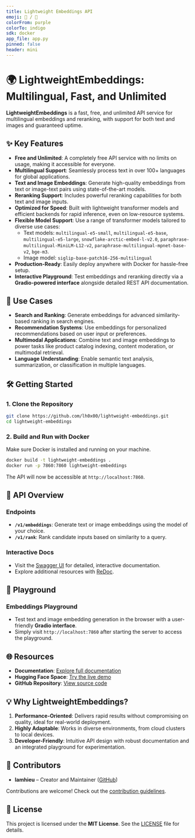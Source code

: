 ```yaml
---
title: Lightweight Embeddings API
emoji: 👻 / 🧬
colorFrom: purple
colorTo: indigo
sdk: docker
app_file: app.py
pinned: false
header: mini
---
```


# 🌍 LightweightEmbeddings: Multilingual, Fast, and Unlimited

**LightweightEmbeddings** is a fast, free, and unlimited API service for multilingual embeddings and reranking, with support for both text and images and guaranteed uptime.

## ✨ Key Features

- **Free and Unlimited**: A completely free API service with no limits on usage, making it accessible for everyone.
- **Multilingual Support**: Seamlessly process text in over 100+ languages for global applications.
- **Text and Image Embeddings**: Generate high-quality embeddings from text or image-text pairs using state-of-the-art models.
- **Reranking Support**: Includes powerful reranking capabilities for both text and image inputs.
- **Optimized for Speed**: Built with lightweight transformer models and efficient backends for rapid inference, even on low-resource systems.
- **Flexible Model Support**: Use a range of transformer models tailored to diverse use cases:
  - Text models: `multilingual-e5-small`, `multilingual-e5-base`, `multilingual-e5-large`, `snowflake-arctic-embed-l-v2.0`, `paraphrase-multilingual-MiniLM-L12-v2`, `paraphrase-multilingual-mpnet-base-v2`, `bge-m3`.
  - Image model: `siglip-base-patch16-256-multilingual`
- **Production-Ready**: Easily deploy anywhere with Docker for hassle-free setup.
- **Interactive Playground**: Test embeddings and reranking directly via a **Gradio-powered interface** alongside detailed REST API documentation.

## 🚀 Use Cases

- **Search and Ranking**: Generate embeddings for advanced similarity-based ranking in search engines.
- **Recommendation Systems**: Use embeddings for personalized recommendations based on user input or preferences.
- **Multimodal Applications**: Combine text and image embeddings to power tasks like product catalog indexing, content moderation, or multimodal retrieval.
- **Language Understanding**: Enable semantic text analysis, summarization, or classification in multiple languages.

## 🛠️ Getting Started

### 1. Clone the Repository
```bash
git clone https://github.com/lh0x00/lightweight-embeddings.git
cd lightweight-embeddings
```

### 2. Build and Run with Docker
Make sure Docker is installed and running on your machine.
```bash
docker build -t lightweight-embeddings .
docker run -p 7860:7860 lightweight-embeddings
```

The API will now be accessible at `http://localhost:7860`.

## 📖 API Overview

### Endpoints
- **`/v1/embeddings`**: Generate text or image embeddings using the model of your choice.
- **`/v1/rank`**: Rank candidate inputs based on similarity to a query.

### Interactive Docs
- Visit the [Swagger UI](http://localhost:7860/docs) for detailed, interactive documentation.
- Explore additional resources with [ReDoc](http://localhost:7860/redoc).

## 🔬 Playground

### Embeddings Playground
- Test text and image embedding generation in the browser with a user-friendly **Gradio interface**.
- Simply visit `http://localhost:7860` after starting the server to access the playground.

## 🌐 Resources

- **Documentation**: [Explore full documentation](https://lamhieu-lightweight-embeddings.hf.space/docs)
- **Hugging Face Space**: [Try the live demo](https://huggingface.co/spaces/lamhieu/lightweight-embeddings)
- **GitHub Repository**: [View source code](https://github.com/lh0x00/lightweight-embeddings)

## 💡 Why LightweightEmbeddings?

1. **Performance-Oriented**: Delivers rapid results without compromising on quality, ideal for real-world deployment.
2. **Highly Adaptable**: Works in diverse environments, from cloud clusters to local devices.
3. **Developer-Friendly**: Intuitive API design with robust documentation and an integrated playground for experimentation.

## 👥 Contributors

- **lamhieu** – Creator and Maintainer ([GitHub](https://github.com/lh0x00))

Contributions are welcome! Check out the [contribution guidelines](https://github.com/lh0x00/lightweight-embeddings/blob/main/CONTRIBUTING.md).

## 📜 License

This project is licensed under the **MIT License**. See the [LICENSE](https://github.com/lh0x00/lightweight-embeddings/blob/main/LICENSE) file for details.
